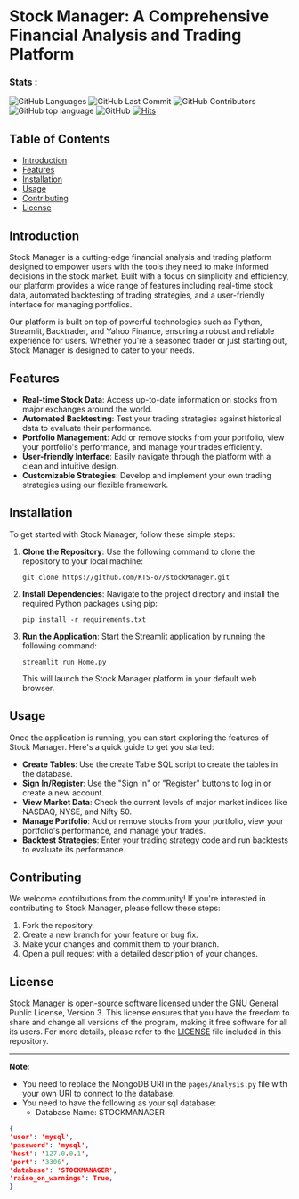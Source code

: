 # Stock Manager: A Comprehensive Financial Analysis and Trading Platform

### Stats :

![GitHub Languages](https://img.shields.io/github/languages/count/KTS-o7/stockManager)
![GitHub Last Commit](https://img.shields.io/github/last-commit/KTS-o7/stockManager)
![GitHub Contributors](https://img.shields.io/github/contributors/KTS-o7/stockManager)
![GitHub top language](https://img.shields.io/github/languages/top/KTS-o7/stockManager)
![GitHub](https://img.shields.io/github/license/KTS-o7/stockManager)
[![Hits](https://hits.seeyoufarm.com/api/count/incr/badge.svg?url=https%3A%2F%2Fgithub.com%2FKTS-o7%2FstockManager&count_bg=%2379C83D&title_bg=%23555555&icon=&icon_color=%23E7E7E7&title=hits&edge_flat=false)](https://hits.seeyoufarm.com)

## Table of Contents

- [Introduction](#introduction)
- [Features](#features)
- [Installation](#installation)
- [Usage](#usage)
- [Contributing](#contributing)
- [License](#license)

## Introduction

Stock Manager is a cutting-edge financial analysis and trading platform designed to empower users with the tools they need to make informed decisions in the stock market. Built with a focus on simplicity and efficiency, our platform provides a wide range of features including real-time stock data, automated backtesting of trading strategies, and a user-friendly interface for managing portfolios.

Our platform is built on top of powerful technologies such as Python, Streamlit, Backtrader, and Yahoo Finance, ensuring a robust and reliable experience for users. Whether you're a seasoned trader or just starting out, Stock Manager is designed to cater to your needs.

## Features

- **Real-time Stock Data**: Access up-to-date information on stocks from major exchanges around the world.
- **Automated Backtesting**: Test your trading strategies against historical data to evaluate their performance.
- **Portfolio Management**: Add or remove stocks from your portfolio, view your portfolio's performance, and manage your trades efficiently.
- **User-friendly Interface**: Easily navigate through the platform with a clean and intuitive design.
- **Customizable Strategies**: Develop and implement your own trading strategies using our flexible framework.

## Installation

To get started with Stock Manager, follow these simple steps:

1. **Clone the Repository**: Use the following command to clone the repository to your local machine:
   ```
   git clone https://github.com/KTS-o7/stockManager.git
   ```
2. **Install Dependencies**: Navigate to the project directory and install the required Python packages using pip:
   ```
   pip install -r requirements.txt
   ```
3. **Run the Application**: Start the Streamlit application by running the following command:
   ```
   streamlit run Home.py
   ```
   This will launch the Stock Manager platform in your default web browser.

## Usage

Once the application is running, you can start exploring the features of Stock Manager. Here's a quick guide to get you started:

- **Create Tables**: Use the create Table SQL script to create the tables in the database.
- **Sign In/Register**: Use the "Sign In" or "Register" buttons to log in or create a new account.
- **View Market Data**: Check the current levels of major market indices like NASDAQ, NYSE, and Nifty 50.
- **Manage Portfolio**: Add or remove stocks from your portfolio, view your portfolio's performance, and manage your trades.
- **Backtest Strategies**: Enter your trading strategy code and run backtests to evaluate its performance.

## Contributing

We welcome contributions from the community! If you're interested in contributing to Stock Manager, please follow these steps:

1. Fork the repository.
2. Create a new branch for your feature or bug fix.
3. Make your changes and commit them to your branch.
4. Open a pull request with a detailed description of your changes.

## License

Stock Manager is open-source software licensed under the GNU General Public License, Version 3. This license ensures that you have the freedom to share and change all versions of the program, making it free software for all its users. For more details, please refer to the [LICENSE](LICENSE) file included in this repository.

---

**Note**:

- You need to replace the MongoDB URI in the `pages/Analysis.py` file with your own URI to connect to the database.
- You need to have the following as your sql database:
  - Database Name: STOCKMANAGER

```json
{
'user': 'mysql',
'password': 'mysql',
'host': '127.0.0.1',
'port': '3306',
'database': 'STOCKMANAGER',
'raise_on_warnings': True,
}
```

